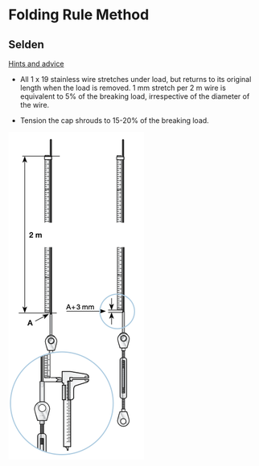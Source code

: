 # Folding Rule Method

## Selden 

[Hints and advice](https://support.seldenmast.com/files/1605537330/595-540-E.pdf)

* All 1 x 19 stainless wire stretches under load, but returns to its original length when the load is removed. 1 mm stretch per 2 m wire is equivalent to 5% of the breaking load, irrespective of the diameter of the wire.

* Tension the cap shrouds to 15-20% of the breaking load.

![folding rule method](folding-rule-method/folding-rule-method.png)
